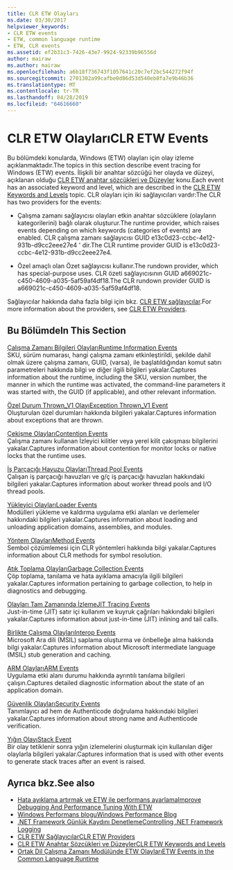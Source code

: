 ```yaml
---
title: CLR ETW Olayları
ms.date: 03/30/2017
helpviewer_keywords:
- CLR ETW events
- ETW, common language runtime
- ETW, CLR events
ms.assetid: ef2b31c3-7426-43e7-9924-92339b96556d
author: mairaw
ms.author: mairaw
ms.openlocfilehash: a6b18f736743f1057641c20c7ef2bc544272f94f
ms.sourcegitcommit: 2701302a99cafbe0d86d53d540eb0fa7e9b46b36
ms.translationtype: MT
ms.contentlocale: tr-TR
ms.lasthandoff: 04/28/2019
ms.locfileid: "64616660"
---
```

# <a name="clr-etw-events"></a><span data-ttu-id="4f726-102">CLR ETW Olayları</span><span class="sxs-lookup"><span data-stu-id="4f726-102">CLR ETW Events</span></span>
<span data-ttu-id="4f726-103">Bu bölümdeki konularda, Windows (ETW) olayları için olay izleme açıklanmaktadır.</span><span class="sxs-lookup"><span data-stu-id="4f726-103">The topics in this section describe event tracing for Windows (ETW) events.</span></span> <span data-ttu-id="4f726-104">İlişkili bir anahtar sözcüğü her olayda ve düzeyi, açıklanan olduğu [CLR ETW anahtar sözcükleri ve Düzeyler](../../../docs/framework/performance/clr-etw-keywords-and-levels.md) konu.</span><span class="sxs-lookup"><span data-stu-id="4f726-104">Each event has an associated keyword and level, which are described in the [CLR ETW Keywords and Levels](../../../docs/framework/performance/clr-etw-keywords-and-levels.md) topic.</span></span> <span data-ttu-id="4f726-105">CLR olayları için iki sağlayıcıları vardır:</span><span class="sxs-lookup"><span data-stu-id="4f726-105">The CLR has two providers for the events:</span></span>  
  
- <span data-ttu-id="4f726-106">Çalışma zamanı sağlayıcısı olayları etkin anahtar sözcüklere (olayların kategorilerini) bağlı olarak oluşturur.</span><span class="sxs-lookup"><span data-stu-id="4f726-106">The runtime provider, which raises events depending on which keywords (categories of events) are enabled.</span></span> <span data-ttu-id="4f726-107">CLR çalışma zamanı sağlayıcısı GUID e13c0d23-ccbc-4e12-931b-d9cc2eee27e4 ' dir.</span><span class="sxs-lookup"><span data-stu-id="4f726-107">The CLR runtime provider GUID is e13c0d23-ccbc-4e12-931b-d9cc2eee27e4.</span></span>  
  
- <span data-ttu-id="4f726-108">Özel amaçlı olan Özet sağlayıcısı kullanır.</span><span class="sxs-lookup"><span data-stu-id="4f726-108">The rundown provider, which has special-purpose uses.</span></span> <span data-ttu-id="4f726-109">CLR özeti sağlayıcısının GUID a669021c-c450-4609-a035-5af59af4df18.</span><span class="sxs-lookup"><span data-stu-id="4f726-109">The CLR rundown provider GUID is a669021c-c450-4609-a035-5af59af4df18.</span></span>  
  
 <span data-ttu-id="4f726-110">Sağlayıcılar hakkında daha fazla bilgi için bkz. [CLR ETW sağlayıcılar](../../../docs/framework/performance/clr-etw-providers.md).</span><span class="sxs-lookup"><span data-stu-id="4f726-110">For more information about the providers, see [CLR ETW Providers](../../../docs/framework/performance/clr-etw-providers.md).</span></span>  
  
## <a name="in-this-section"></a><span data-ttu-id="4f726-111">Bu Bölümde</span><span class="sxs-lookup"><span data-stu-id="4f726-111">In This Section</span></span>  
 [<span data-ttu-id="4f726-112">Çalışma Zamanı Bilgileri Olayları</span><span class="sxs-lookup"><span data-stu-id="4f726-112">Runtime Information Events</span></span>](../../../docs/framework/performance/runtime-information-etw-events.md)  
 <span data-ttu-id="4f726-113">SKU, sürüm numarası, hangi çalışma zamanı etkinleştirildi, şekilde dahil olmak üzere çalışma zamanı, GUID, (varsa), ile başlatıldığından komut satırı parametreleri hakkında bilgi ve diğer ilgili bilgileri yakalar.</span><span class="sxs-lookup"><span data-stu-id="4f726-113">Captures information about the runtime, including the SKU, version number, the manner in which the runtime was activated, the command-line parameters it was started with, the GUID (if applicable), and other relevant information.</span></span>  
  
 [<span data-ttu-id="4f726-114">Özel Durum Thrown_V1 Olayı</span><span class="sxs-lookup"><span data-stu-id="4f726-114">Exception Thrown_V1 Event</span></span>](../../../docs/framework/performance/exception-thrown-v1-etw-event.md)  
 <span data-ttu-id="4f726-115">Oluşturulan özel durumları hakkında bilgileri yakalar.</span><span class="sxs-lookup"><span data-stu-id="4f726-115">Captures information about exceptions that are thrown.</span></span>  
  
 [<span data-ttu-id="4f726-116">Çekişme Olayları</span><span class="sxs-lookup"><span data-stu-id="4f726-116">Contention Events</span></span>](../../../docs/framework/performance/contention-etw-events.md)  
 <span data-ttu-id="4f726-117">Çalışma zamanı kullanan İzleyici kilitler veya yerel kilit çakışması bilgilerini yakalar.</span><span class="sxs-lookup"><span data-stu-id="4f726-117">Captures information about contention for monitor locks or native locks that the runtime uses.</span></span>  
  
 [<span data-ttu-id="4f726-118">İş Parçacığı Havuzu Olayları</span><span class="sxs-lookup"><span data-stu-id="4f726-118">Thread Pool Events</span></span>](../../../docs/framework/performance/thread-pool-etw-events.md)  
 <span data-ttu-id="4f726-119">Çalışan iş parçacığı havuzları ve g/ç iş parçacığı havuzları hakkındaki bilgileri yakalar.</span><span class="sxs-lookup"><span data-stu-id="4f726-119">Captures information about worker thread pools and I/O thread pools.</span></span>  
  
 [<span data-ttu-id="4f726-120">Yükleyici Olayları</span><span class="sxs-lookup"><span data-stu-id="4f726-120">Loader Events</span></span>](../../../docs/framework/performance/loader-etw-events.md)  
 <span data-ttu-id="4f726-121">Modülleri yükleme ve kaldırma uygulama etki alanları ve derlemeler hakkındaki bilgileri yakalar.</span><span class="sxs-lookup"><span data-stu-id="4f726-121">Captures information about loading and unloading application domains, assemblies, and modules.</span></span>  
  
 [<span data-ttu-id="4f726-122">Yöntem Olayları</span><span class="sxs-lookup"><span data-stu-id="4f726-122">Method Events</span></span>](../../../docs/framework/performance/method-etw-events.md)  
 <span data-ttu-id="4f726-123">Sembol çözümlemesi için CLR yöntemleri hakkında bilgi yakalar.</span><span class="sxs-lookup"><span data-stu-id="4f726-123">Captures information about CLR methods for symbol resolution.</span></span>  
  
 [<span data-ttu-id="4f726-124">Atık Toplama Olayları</span><span class="sxs-lookup"><span data-stu-id="4f726-124">Garbage Collection Events</span></span>](../../../docs/framework/performance/garbage-collection-etw-events.md)  
 <span data-ttu-id="4f726-125">Çöp toplama, tanılama ve hata ayıklama amacıyla ilgili bilgileri yakalar.</span><span class="sxs-lookup"><span data-stu-id="4f726-125">Captures information pertaining to garbage collection, to help in diagnostics and debugging.</span></span>  
  
 [<span data-ttu-id="4f726-126">Olayları Tam Zamanında İzleme</span><span class="sxs-lookup"><span data-stu-id="4f726-126">JIT Tracing Events</span></span>](../../../docs/framework/performance/jit-tracing-etw-events.md)  
 <span data-ttu-id="4f726-127">Just-in-time (JIT) satır içi kullanım ve kuyruk çağrıları hakkındaki bilgileri yakalar.</span><span class="sxs-lookup"><span data-stu-id="4f726-127">Captures information about just-in-time (JIT) inlining and tail calls.</span></span>  
  
 [<span data-ttu-id="4f726-128">Birlikte Çalışma Olayları</span><span class="sxs-lookup"><span data-stu-id="4f726-128">Interop Events</span></span>](../../../docs/framework/performance/interop-etw-events.md)  
 <span data-ttu-id="4f726-129">Microsoft Ara dili (MSIL) saplama oluşturma ve önbelleğe alma hakkında bilgi yakalar.</span><span class="sxs-lookup"><span data-stu-id="4f726-129">Captures information about Microsoft intermediate language (MSIL) stub generation and caching.</span></span>  
  
 [<span data-ttu-id="4f726-130">ARM Olayları</span><span class="sxs-lookup"><span data-stu-id="4f726-130">ARM Events</span></span>](../../../docs/framework/performance/application-domain-resource-monitoring-arm-etw-events.md)  
 <span data-ttu-id="4f726-131">Uygulama etki alanı durumu hakkında ayrıntılı tanılama bilgileri çalışın.</span><span class="sxs-lookup"><span data-stu-id="4f726-131">Captures detailed diagnostic information about the state of an application domain.</span></span>  
  
 [<span data-ttu-id="4f726-132">Güvenlik Olayları</span><span class="sxs-lookup"><span data-stu-id="4f726-132">Security Events</span></span>](../../../docs/framework/performance/security-etw-events.md)  
 <span data-ttu-id="4f726-133">Tanımlayıcı ad hem de Authenticode doğrulama hakkındaki bilgileri yakalar.</span><span class="sxs-lookup"><span data-stu-id="4f726-133">Captures information about strong name and Authenticode verification.</span></span>  
  
 [<span data-ttu-id="4f726-134">Yığın Olayı</span><span class="sxs-lookup"><span data-stu-id="4f726-134">Stack Event</span></span>](../../../docs/framework/performance/stack-etw-event.md)  
 <span data-ttu-id="4f726-135">Bir olay tetiklenir sonra yığın izlemelerini oluşturmak için kullanılan diğer olaylarla bilgileri yakalar.</span><span class="sxs-lookup"><span data-stu-id="4f726-135">Captures information that is used with other events to generate stack traces after an event is raised.</span></span>  
  
## <a name="see-also"></a><span data-ttu-id="4f726-136">Ayrıca bkz.</span><span class="sxs-lookup"><span data-stu-id="4f726-136">See also</span></span>

- [<span data-ttu-id="4f726-137">Hata ayıklama artırmak ve ETW ile performans ayarlama</span><span class="sxs-lookup"><span data-stu-id="4f726-137">Improve Debugging And Performance Tuning With ETW</span></span>](https://go.microsoft.com/fwlink/?LinkId=179696)
- [<span data-ttu-id="4f726-138">Windows Performans blogu</span><span class="sxs-lookup"><span data-stu-id="4f726-138">Windows Performance Blog</span></span>](https://go.microsoft.com/fwlink/?LinkId=179509)
- [<span data-ttu-id="4f726-139">.NET Framework Günlük Kaydını Denetleme</span><span class="sxs-lookup"><span data-stu-id="4f726-139">Controlling .NET Framework Logging</span></span>](../../../docs/framework/performance/controlling-logging.md)
- [<span data-ttu-id="4f726-140">CLR ETW Sağlayıcılar</span><span class="sxs-lookup"><span data-stu-id="4f726-140">CLR ETW Providers</span></span>](../../../docs/framework/performance/clr-etw-providers.md)
- [<span data-ttu-id="4f726-141">CLR ETW Anahtar Sözcükleri ve Düzeyler</span><span class="sxs-lookup"><span data-stu-id="4f726-141">CLR ETW Keywords and Levels</span></span>](../../../docs/framework/performance/clr-etw-keywords-and-levels.md)
- [<span data-ttu-id="4f726-142">Ortak Dil Çalışma Zamanı Modülünde ETW Olayları</span><span class="sxs-lookup"><span data-stu-id="4f726-142">ETW Events in the Common Language Runtime</span></span>](../../../docs/framework/performance/etw-events-in-the-common-language-runtime.md)
